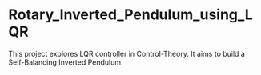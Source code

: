 # Rotary_Inverted_Pendulum_using_LQR
This project explores LQR controller in Control-Theory. It aims to build a Self-Balancing Inverted Pendulum.
